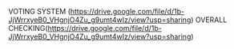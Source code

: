VOTING SYSTEM
(https://drive.google.com/file/d/1b-JjWrrxyeB0_VHgnjO4Zu_g9umt4wIz/view?usp=sharing)
OVERALL CHECKING(https://drive.google.com/file/d/1b-JjWrrxyeB0_VHgnjO4Zu_g9umt4wIz/view?usp=sharing)

